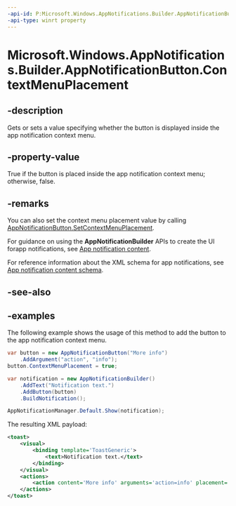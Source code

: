 ```yaml
---
-api-id: P:Microsoft.Windows.AppNotifications.Builder.AppNotificationButton.ContextMenuPlacement
-api-type: winrt property
---
```


# Microsoft.Windows.AppNotifications.Builder.AppNotificationButton.ContextMenuPlacement

<!--
public bool ContextMenuPlacement { get; set; }
-->


## -description

Gets or sets a value specifying whether the button is displayed inside the app notification context menu.

## -property-value

True if the button is placed inside the app notification context menu; otherwise, false.

## -remarks

You can also set the context menu placement value by calling [AppNotificationButton.SetContextMenuPlacement](xref:Microsoft.Windows.AppNotifications.Builder.AppNotificationButton.SetContextMenuPlacement).

For guidance on using the **AppNotificationBuilder** APIs to create the UI forapp notifications, see [App notification content](/windows/apps/design/shell/tiles-and-notifications/adaptive-interactive-toasts).

For reference information about the XML schema for app notifications, see [App notification content schema](/windows/apps/design/shell/tiles-and-notifications/toast-schema).

## -see-also

## -examples

The following example shows the usage of this method to add the button to the app notification context menu.

```csharp
var button = new AppNotificationButton("More info")
    .AddArgument("action", "info");
button.ContextMenuPlacement = true;

var notification = new AppNotificationBuilder()
    .AddText("Notification text.")
    .AddButton(button)
    .BuildNotification();

AppNotificationManager.Default.Show(notification);
```

The resulting XML payload:

```xml
<toast>
    <visual>
        <binding template='ToastGeneric'>
            <text>Notification text.</text>
        </binding>
    </visual>
    <actions>
        <action content='More info' arguments='action=info' placement='contextMenu'/>
    </actions>
</toast>
```
